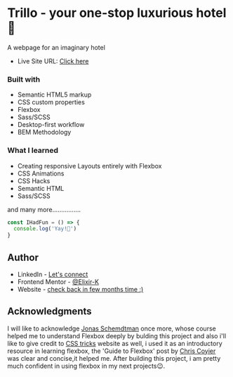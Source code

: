 # Trillo - your one-stop luxurious hotel🤗

A webpage for an imaginary hotel



- Live Site URL: [Click here](https://trillo-project-73e62ai1t-yaya-usman.vercel.app/)

### Built with

- Semantic HTML5 markup
- CSS custom properties
- Flexbox
- Sass/SCSS
- Desktop-first workflow
- BEM Methodology


### What I learned

- Creating responsive Layouts entirely with Flexbox
- CSS Animations
- CSS Hacks
- Semantic HTML
- Sass/SCSS

and many more................




```js
const IHadFun = () => {
  console.log('Yay!🎉')
}
```



## Author

- LinkedIn - [Let's connect](http://www.linkedin.com/in/yaya-usman-adaiza-430964192)
- Frontend Mentor - [@Elixir-K](https://www.frontendmentor.io/profile/Elixir-K)
- Website - [check back in few months time :)]()


## Acknowledgments

I will like to acknowledge [Jonas Schemdtman](https://www.udemy.com/user/jonasschmedtmann/) once more, whose course helped me to understand Flexbox deeply by bulding this project and also i'll like to give credit to [CSS tricks](https://css-tricks.com/) website as well, i used it as an introductory resource in learning flexbox, the 'Guide to Flexbox' post by [Chris Coyier](https://css-tricks.com/snippets/css/a-guide-to-flexbox/) was clear and concise,it helped me. After building this project, i am pretty much confident in using flexbox in my next projects😉.

